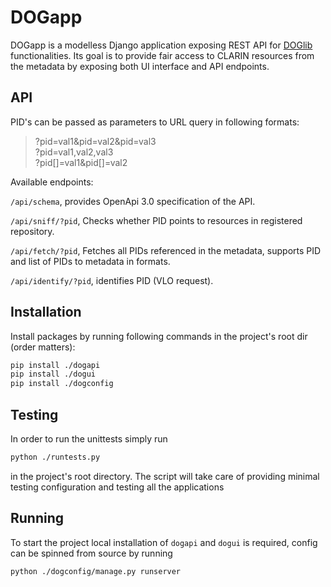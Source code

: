 # DOGapp
DOGapp is a modelless Django application exposing REST API for [DOGlib](https://github.com/clarin-eric/DOGlib) functionalities. 
Its goal is to provide fair access to CLARIN resources from the metadata by exposing both UI interface and API endpoints. 

## API
PID's can be passed as parameters to URL query in following formats:
>?pid=val1&pid=val2&pid=val3 \
>?pid=val1,val2,val3 \
>?pid[]=val1&pid[]=val2

Available endpoints:

`/api/schema`, provides OpenApi 3.0 specification of the API.

`/api/sniff/?pid`, Checks whether PID points to resources in registered repository.

`/api/fetch/?pid`, Fetches all PIDs referenced in the metadata, supports PID and list of PIDs to metadata in formats.

`/api/identify/?pid`, identifies PID (VLO request).

## Installation
Install packages by running following commands in the project's root dir (order matters):
```bash
pip install ./dogapi
pip install ./dogui
pip install ./dogconfig
```

## Testing
In order to run the unittests simply run
```bash
python ./runtests.py
```
in the project's root directory. The script will take care of providing minimal testing configuration and testing all the applications

## Running
To start the project local installation of `dogapi` and `dogui` is required, config can be spinned from source by running
```bash
python ./dogconfig/manage.py runserver
```